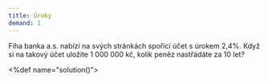 ```yaml
---  
title: Úroky  
demand: 1  
---  
```


Fíha banka a.s. nabízí na svých stránkách spořící účet s úrokem 2,4%. Když si
na takový účet uložíte 1 000 000 kč, kolik peněz nastřádáte za 10 let?

<%def name="solution()">

